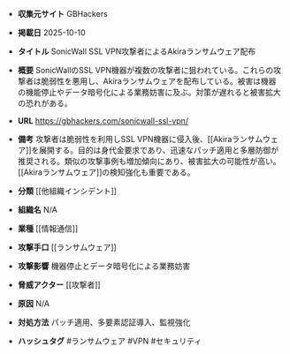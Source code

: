 - **収集元サイト**
GBHackers

- **掲載日**
2025-10-10

- **タイトル**
SonicWall SSL VPN攻撃者によるAkiraランサムウェア配布

- **概要**
SonicWallのSSL VPN機器が複数の攻撃者に狙われている。これらの攻撃者は脆弱性を悪用し、Akiraランサムウェアを配布している。被害は機器の機能停止やデータ暗号化による業務妨害に及ぶ。対策が遅れると被害拡大の恐れがある。

- **URL**
https://gbhackers.com/sonicwall-ssl-vpn/

- **備考**
攻撃者は脆弱性を利用しSSL VPN機器に侵入後、[[Akiraランサムウェア]]を展開する。目的は身代金要求であり、迅速なパッチ適用と多層防御が推奨される。類似の攻撃事例も増加傾向にあり、被害拡大の可能性が高い。[[Akiraランサムウェア]]の検知強化も重要である。

- **分類**
[[他組織インシデント]]

- **組織名**
N/A

- **業種**
[[情報通信]]

- **攻撃手口**
[[ランサムウェア]]

- **攻撃影響**
機器停止とデータ暗号化による業務妨害

- **脅威アクター**
[[攻撃者]]

- **原因**
N/A

- **対処方法**
パッチ適用、多要素認証導入、監視強化

- **ハッシュタグ**
#ランサムウェア #VPN #セキュリティ

